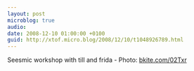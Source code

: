 ```yaml
---
layout: post
microblog: true
audio: 
date: 2008-12-10 01:00:00 +0100
guid: http://xtof.micro.blog/2008/12/10/t1048926789.html
---
```

Seesmic workshop with till and frida - Photo: [bkite.com/02Txr](http://bkite.com/02Txr)
